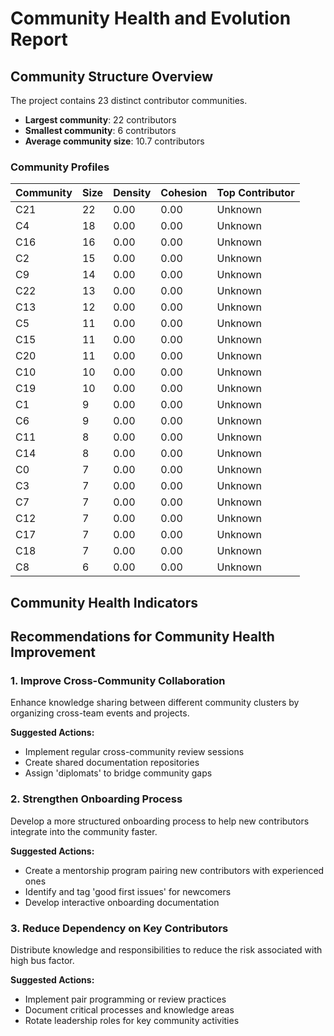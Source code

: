 # Community Health and Evolution Report

## Community Structure Overview

The project contains 23 distinct contributor communities.

- **Largest community**: 22 contributors
- **Smallest community**: 6 contributors
- **Average community size**: 10.7 contributors

### Community Profiles

| Community | Size | Density | Cohesion | Top Contributor |
|-----------|------|---------|----------|----------------|
| C21 | 22 | 0.00 | 0.00 | Unknown |
| C4 | 18 | 0.00 | 0.00 | Unknown |
| C16 | 16 | 0.00 | 0.00 | Unknown |
| C2 | 15 | 0.00 | 0.00 | Unknown |
| C9 | 14 | 0.00 | 0.00 | Unknown |
| C22 | 13 | 0.00 | 0.00 | Unknown |
| C13 | 12 | 0.00 | 0.00 | Unknown |
| C5 | 11 | 0.00 | 0.00 | Unknown |
| C15 | 11 | 0.00 | 0.00 | Unknown |
| C20 | 11 | 0.00 | 0.00 | Unknown |
| C10 | 10 | 0.00 | 0.00 | Unknown |
| C19 | 10 | 0.00 | 0.00 | Unknown |
| C1 | 9 | 0.00 | 0.00 | Unknown |
| C6 | 9 | 0.00 | 0.00 | Unknown |
| C11 | 8 | 0.00 | 0.00 | Unknown |
| C14 | 8 | 0.00 | 0.00 | Unknown |
| C0 | 7 | 0.00 | 0.00 | Unknown |
| C3 | 7 | 0.00 | 0.00 | Unknown |
| C7 | 7 | 0.00 | 0.00 | Unknown |
| C12 | 7 | 0.00 | 0.00 | Unknown |
| C17 | 7 | 0.00 | 0.00 | Unknown |
| C18 | 7 | 0.00 | 0.00 | Unknown |
| C8 | 6 | 0.00 | 0.00 | Unknown |

## Community Health Indicators

## Recommendations for Community Health Improvement

### 1. Improve Cross-Community Collaboration

Enhance knowledge sharing between different community clusters by organizing cross-team events and projects.

**Suggested Actions:**

- Implement regular cross-community review sessions
- Create shared documentation repositories
- Assign 'diplomats' to bridge community gaps

### 2. Strengthen Onboarding Process

Develop a more structured onboarding process to help new contributors integrate into the community faster.

**Suggested Actions:**

- Create a mentorship program pairing new contributors with experienced ones
- Identify and tag 'good first issues' for newcomers
- Develop interactive onboarding documentation

### 3. Reduce Dependency on Key Contributors

Distribute knowledge and responsibilities to reduce the risk associated with high bus factor.

**Suggested Actions:**

- Implement pair programming or review practices
- Document critical processes and knowledge areas
- Rotate leadership roles for key community activities

